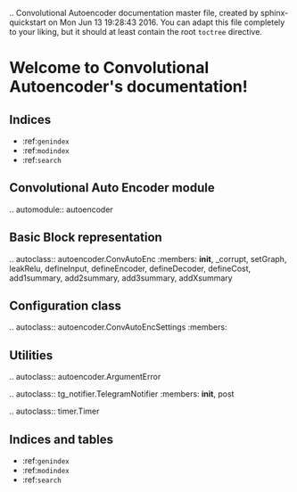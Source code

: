 .. Convolutional Autoencoder documentation master file, created by
   sphinx-quickstart on Mon Jun 13 19:28:43 2016.
   You can adapt this file completely to your liking, but it should at least
   contain the root `toctree` directive.

Welcome to Convolutional Autoencoder's documentation!
=====================================================

Indices
-------

* :ref:`genindex`
* :ref:`modindex`
* :ref:`search`


Convolutional Auto Encoder module
---------------------------------
.. automodule:: autoencoder

Basic Block representation
--------------------------
.. autoclass:: autoencoder.ConvAutoEnc
   :members: __init__, _corrupt, setGraph, leakRelu, defineInput, defineEncoder, defineDecoder, defineCost, add1summary, add2summary, add3summary, addXsummary

Configuration class
-------------------
.. autoclass:: autoencoder.ConvAutoEncSettings
  :members:

Utilities
---------
.. autoclass:: autoencoder.ArgumentError

.. autoclass:: tg_notifier.TelegramNotifier
   :members: __init__, post

.. autoclass:: timer.Timer

Indices and tables
------------------

* :ref:`genindex`
* :ref:`modindex`
* :ref:`search`
